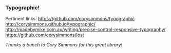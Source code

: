 ### Typographic!

Pertinent links:
https://github.com/corysimmons/typographic
http://corysimmons.github.io/typographic/
http://madebymike.com.au/writing/precise-control-responsive-typography/
https://github.com/corysimmons/lost


*Thanks a bunch to Cory Simmons for this great library!*
